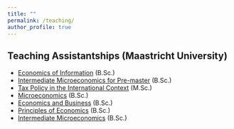 ```yaml
---
title: ""
permalink: /teaching/
author_profile: true
---
```

## **Teaching Assistantships** (Maastricht University)
* [Economics of Information](https://curriculum.maastrichtuniversity.nl/meta/466695/economics-information) (B.Sc.) 
* [Intermediate Microeconomics for Pre-master](https://code.unimaas.nl/Code/Display?intCalendarID=30&intBAMA=1&SearchString=EBC2197) (B.Sc.) 
* [Tax Policy in the International Context](https://code.unimaas.nl/Code/Display?intCalendarID=30&intBAMA=2&SearchString=EBC4034) (M.Sc.) 
* [Microeconomics](https://code.unimaas.nl/Code/Display?intCalendarID=30&intBAMA=1&SearchString=EBC1010) (B.Sc.) 
* [Economics and Business](https://code.unimaas.nl/Code/Display?intCalendarID=30&intBAMA=1&SearchString=EBC1009) (B.Sc.) 
* [Principles of Economics](https://curriculum.maastrichtuniversity.nl/meta/465759/principles-economics) (B.Sc.)
* [Intermediate Microeconomics](https://curriculum.maastrichtuniversity.nl/meta/467483/intermediate-microeconomics) (B.Sc.) 
